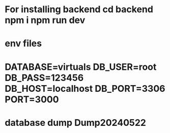 
For installing backend
cd backend
npm i
npm run dev
=============================
env files
=============================
DATABASE=virtuals
DB_USER=root
DB_PASS=123456
DB_HOST=localhost
DB_PORT=3306
PORT=3000
=============================
database dump Dump20240522
=============================
